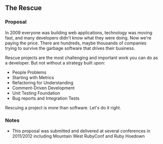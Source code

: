 ## The Rescue

### Proposal


In 2009 everyone was building web applications, technology was moving fast, and many developers didn't know what they were doing. Now we're paying the price. There are hundreds, maybe thousands of companies trying to survive the garbage software that drives their business.

Rescue projects are the most challenging and important work you can do as a developer. But not without a strategy built upon:

* People Problems
* Starting with Metrics
* Refactoring for Understanding
* Comment-Driven Development
* Unit Testing Foundation
* Bug reports and Integration Tests

Rescuing a project is more than software. Let's do it right.

### Notes

* This proposal was submitted and delivered at several conferences in 2011/2012 including Mountain West RubyConf and Ruby Hoedown
